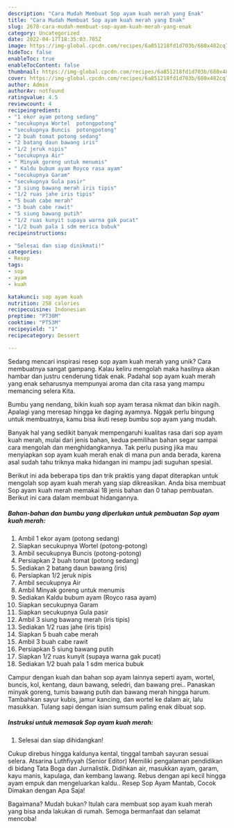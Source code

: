 ```yaml
---
description: "Cara Mudah Membuat Sop ayam kuah merah yang Enak"
title: "Cara Mudah Membuat Sop ayam kuah merah yang Enak"
slug: 2678-cara-mudah-membuat-sop-ayam-kuah-merah-yang-enak
category: Uncategorized
date: 2022-04-17T18:35:03.705Z
image: https://img-global.cpcdn.com/recipes/6a851218fd1d703b/680x482cq70/sop-ayam-kuah-merah-foto-resep-utama.jpg
hideToc: false
enableToc: true
enableTocContent: false
thumbnail: https://img-global.cpcdn.com/recipes/6a851218fd1d703b/680x482cq70/sop-ayam-kuah-merah-foto-resep-utama.jpg
cover: https://img-global.cpcdn.com/recipes/6a851218fd1d703b/680x482cq70/sop-ayam-kuah-merah-foto-resep-utama.jpg
author: Admin
authorAv: notfound
ratingvalue: 4.5
reviewcount: 4
recipeingredient:
- "1 ekor ayam potong sedang"
- "secukupnya Wortel  potongpotong"
- "secukupnya Buncis  potongpotong"
- "2 buah tomat potong sedang"
- "2 batang daun bawang iris"
- "1/2 jeruk nipis"
- "secukupnya Air"
- " Minyak goreng untuk menumis"
- " Kaldu bubum ayam Royco rasa ayam"
- "secukupnya Garam"
- "secukupnya Gula pasir"
- "3 siung bawang merah iris tipis"
- "1/2 ruas jahe iris tipis"
- "5 buah cabe merah"
- "3 buah cabe rawit"
- "5 siung bawang putih"
- "1/2 ruas kunyit supaya warna gak pucat"
- "1/2 buah pala 1 sdm merica bubuk"
recipeinstructions:

- "Selesai dan siap dinikmati!"
categories:
- Resep
tags:
- sop
- ayam
- kuah

katakunci: sop ayam kuah 
nutrition: 258 calories
recipecuisine: Indonesian
preptime: "PT30M"
cooktime: "PT53M"
recipeyield: "1"
recipecategory: Dessert

---
```





Sedang mencari inspirasi resep sop ayam kuah merah yang unik? Cara membuatnya sangat gampang. Kalau keliru mengolah maka hasilnya akan hambar dan justru cenderung tidak enak. Padahal sop ayam kuah merah yang enak seharusnya mempunyai aroma dan cita rasa yang mampu memancing selera Kita.





Bumbu yang nendang, bikin kuah sop ayam terasa nikmat dan bikin nagih. Apalagi yang meresap hingga ke daging ayamnya. Nggak perlu bingung untuk membuatnya, kamu bisa ikuti resep bumbu sop ayam yang mudah.

Banyak hal yang sedikit banyak mempengaruhi kualitas rasa dari sop ayam kuah merah, mulai dari jenis bahan, kedua pemilihan bahan segar sampai cara mengolah dan menghidangkannya. Tak perlu pusing jika mau menyiapkan sop ayam kuah merah enak di mana pun anda berada, karena asal sudah tahu triknya maka hidangan ini mampu jadi suguhan spesial.






Berikut ini ada beberapa tips dan trik praktis yang dapat diterapkan untuk mengolah sop ayam kuah merah yang siap dikreasikan. Anda bisa membuat Sop ayam kuah merah memakai 18 jenis bahan dan 0 tahap pembuatan. Berikut ini cara dalam membuat hidangannya.

<!--inarticleads1-->

##### Bahan-bahan dan bumbu yang diperlukan untuk pembuatan Sop ayam kuah merah:

1. Ambil 1 ekor ayam (potong sedang)
1. Siapkan secukupnya Wortel  (potong-potong)
1. Ambil secukupnya Buncis  (potong-potong)
1. Persiapkan 2 buah tomat (potong sedang)
1. Sediakan 2 batang daun bawang (iris)
1. Persiapkan 1/2 jeruk nipis
1. Ambil secukupnya Air
1. Ambil  Minyak goreng untuk menumis
1. Sediakan  Kaldu bubum ayam (Royco rasa ayam)
1. Siapkan secukupnya Garam
1. Siapkan secukupnya Gula pasir
1. Ambil 3 siung bawang merah (iris tipis)
1. Sediakan 1/2 ruas jahe (iris tipis)
1. Siapkan 5 buah cabe merah
1. Ambil 3 buah cabe rawit
1. Persiapkan 5 siung bawang putih
1. Siapkan 1/2 ruas kunyit (supaya warna gak pucat)
1. Sediakan 1/2 buah pala 1 sdm merica bubuk


Campur dengan kuah dan bahan sop ayam lainnya seperti ayam, wortel, buncis, kol, kentang, daun bawang, seledri, dan bawang prei.. Panaskan minyak goreng, tumis bawang putih dan bawang merah hingga harum. Tambahkan sayur kubis, jamur kancing, dan wortel ke dalam air, lalu masukkan. Tulang sapi dengan isian sumsum paling enak dibuat sop. 

<!--inarticleads2-->

##### Instruksi untuk memasak Sop ayam kuah merah:


1. Selesai dan siap dihidangkan!

Cukup direbus hingga kaldunya kental, tinggal tambah sayuran sesuai selera. Atsarina Luthfiyyah (Senior Editor) Memiliki pengalaman pendidikan di bidang Tata Boga dan Jurnalistik. Didihkan air, masukkan ayam, garam, kayu manis, kapulaga, dan kembang lawang. Rebus dengan api kecil hingga ayam empuk dan mengeluarkan kaldu.. Resep Sop Ayam Mantab, Cocok Dimakan dengan Apa Saja! 

Bagaimana? Mudah bukan? Itulah cara membuat sop ayam kuah merah yang bisa anda lakukan di rumah. Semoga bermanfaat dan selamat mencoba!
